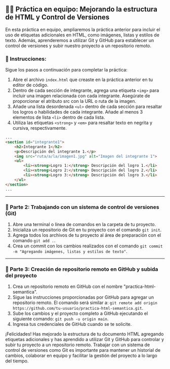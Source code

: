 ## ✍🏻 Práctica en equipo: Mejorando la estructura de HTML y Control de Versiones

En esta práctica en equipo, ampliaremos la práctica anterior para incluir el uso de etiquetas adicionales en HTML, como imágenes, listas y estilos de texto. Además, aprenderemos a utilizar Git y GitHub para establecer un control de versiones y subir nuestro proyecto a un repositorio remoto.

### 📌 Instrucciones:
Sigue los pasos a continuación para completar la práctica:

1. Abre el archivo `index.html` que creaste en la práctica anterior en tu editor de código.
2. Dentro de cada sección de integrante, agrega una etiqueta `<img>` para incluir una imagen relacionada con cada integrante. Asegúrate de proporcionar el atributo src con la URL o ruta de la imagen.
3. Añade una lista desordenada `<ul>` dentro de cada sección para resaltar los logros o habilidades de cada integrante. Añade al menos 3 elementos de lista `<li>` dentro de cada lista.
4. Utiliza las etiquetas `<strong>` y `<em>` para resaltar texto en negrita y cursiva, respectivamente.

```html
...
<section id="integrante1">
    <h2>Integrante 1</h2>
    <p>Descripción del integrante 1.</p>
    <img src="ruta/a/la/imagen1.jpg" alt="Imagen del integrante 1">
    <ul>
        <li><strong>Logro 1:</strong> Descripción del logro 1.</li>
        <li><strong>Logro 2:</strong> Descripción del logro 2.</li>
        <li><strong>Logro 3:</strong> Descripción del logro 3.</li>
    </ul>
</section>
...
```

---

### 📌 Parte 2: Trabajando con un sistema de control de versiones (Git)

1. Abre una terminal o línea de comandos en la carpeta de tu proyecto.
2. Inicializa un repositorio de Git en tu proyecto con el comando `git init`.
3. Agrega todos los archivos de tu proyecto al área de preparación con el comando `git add .`.
4. Crea un commit con los cambios realizados con el comando `git commit -m "Agregando imágenes, listas y estilos de texto"`.

---

### 📌 Parte 3: Creación de repositorio remoto en GitHub y subida del proyecto

1. Crea un repositorio remoto en GitHub con el nombre "practica-html-semantica".
2. Sigue las instrucciones proporcionadas por GitHub para agregar un repositorio remoto. El comando será similar a: `git remote add origin https://github.com/tu-usuario/practica-html-semantica.git`.
3. Sube los cambios y el proyecto completo a GitHub ejecutando el siguiente comando: `git push -u origin main`.
4. Ingresa tus credenciales de GitHub cuando se te solicite.

¡Felicidades! Has mejorado la estructura de tu documento HTML agregando etiquetas adicionales y has aprendido a utilizar Git y GitHub para controlar y subir tu proyecto a un repositorio remoto. Trabajar con un sistema de control de versiones como Git es importante para mantener un historial de cambios, colaborar en equipo y facilitar la gestión del proyecto a lo largo del tiempo.